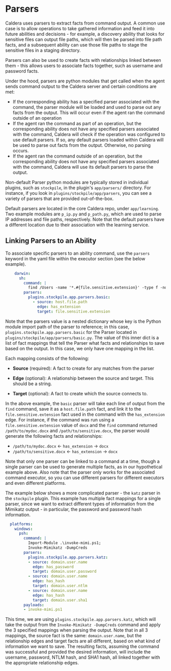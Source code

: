 # Parsers

Caldera uses parsers to extract facts from command output. A common use case is to allow
operations to take gathered information and feed it into future abilities and decisions -
for example, a discovery ability that looks for sensitive files can output file paths, which
will then be parsed into file path facts, and a subsequent ability can use those file paths
to stage the sensitive files in a staging directory.

Parsers can also be used to create facts with relationships linked between them - this allows
users to associate facts together, such as username and password facts. 

Under the hood, parsers are python modules that get called when the agent sends command output 
to the Caldera server and certain conditions are met:
- If the corresponding ability has a specified parser associated with the command, 
the parser module will be loaded and used to parse out any facts from the output.
This will occur even if the agent ran the command outside of an operation
- If the agent ran the command as part of an operation, but the corresponding ability does not 
have any specified parsers associated with the command, Caldera will check if the operation
was configured to use default parsers. If so, any default parsers loaded within Caldera will
be used to parse out facts from the output. Otherwise, no parsing occurs.
- If the agent ran the command outside of an operation, but the corresponding ability does not
have any specified parsers associated with the command, Caldera will use its default parsers
to parse the output.

Non-default Parser python modules are typically stored in individual plugins, such as `stockpile`, in the
plugin's `app/parsers/` directory. For instance, if you look in `plugins/stockpile/app/parsers`, 
you can see a variety of parsers that are provided out-of-the-box.

Default parsers are located in the core Caldera repo, under `app/learning`. 
Two example modules are `p_ip.py` and `p_path.py`, which are used to parse IP addresses and file
paths, respectively. Note that the default parsers have a different location due to their
association with the learning service.
 

## Linking Parsers to an Ability
To associate specific parsers to an ability command, use the `parsers` keyword in the yaml file
within the executor section (see the below example).

```yaml
    darwin:
      sh:
        command: |
          find /Users -name '*.#{file.sensitive.extension}' -type f -not -path '*/\.*' -size -500k 2>/dev/null | head -5
        parsers:
          plugins.stockpile.app.parsers.basic:
            - source: host.file.path
              edge: has_extension
              target: file.sensitive.extension
```

Note that the parsers value is a nested dictionary whose key is the Python module import path 
of the parser to reference; in this case, `plugins.stockpile.app.parsers.basic` for the Parser 
located in `plugins/stockpile/app/parsers/basic.py`. 
The value of this inner dict is a list of fact mappings that tell the Parser what facts and 
relationships to save based on the output. In this case, we only have one mapping in the list.

Each mapping consists of the following:
- **Source** (required): A fact to create for any matches from the parser

- **Edge** (optional): A relationship between the source and target. This should be a string.

- **Target** (optional): A fact to create which the source connects to.

In the above example, the `basic` parser will take each line of output from the `find` command,
save it as a `host.file.path` fact, and link it to the `file.sensitive.extension` fact used in 
the command with the `has_extension` edge. For instance, if the command was run using a 
`file.sensitive.extension` value of `docx` and the `find` command returned `/path/to/mydoc.docx`
and `/path/to/sensitive.docx`, the parser would generate the following facts and relationships:
- `/path/to/mydoc.docx` <- `has_extension` -> `docx`
- `/path/to/sensitive.docx` <- `has_extension` -> `docx`

Note that only one parser can be linked to a command at a time, though a single parser can be used to
generate multiple facts, as in our hypothetical example above. Also note that the parser only works
for the associated command executor, so you can use different parsers for different executors and
even different platforms. 

The example below shows a more complicated parser - the `katz` parser in the `stockpile` plugin.
This example has multiple fact mappings for a single parser, since we want to extract different
types of information from the Mimikatz output - in particular, the password and password hash 
information.

```yaml
  platforms:
    windows:
      psh:
        command: |
          Import-Module .\invoke-mimi.ps1;
          Invoke-Mimikatz -DumpCreds
        parsers:
          plugins.stockpile.app.parsers.katz:
          - source: domain.user.name
            edge: has_password
            target: domain.user.password
          - source: domain.user.name
            edge: has_hash
            target: domain.user.ntlm
          - source: domain.user.name
            edge: has_hash
            target: domain.user.sha1
        payloads:
        - invoke-mimi.ps1
```

This time, we are using `plugins.stockpile.app.parsers.katz`, which will take the output
from the `Invoke-Mimikatz -DumpCreds` command and apply the 3 specified mappings when parsing
the output. Note that in all 3 mappings, the source fact is the same: `domain.user.name`, but
the relationship edges and target facts are all different, based on what kind of information we
want to save. The resulting facts, assuming the command was successful and provided the desired
information, will include the username, password, NTLM hash, and SHA1 hash, all linked together
with the appropriate relationship edges.

